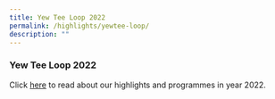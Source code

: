```yaml
---
title: Yew Tee Loop 2022
permalink: /highlights/yewtee-loop/
description: ""
---
```


### Yew Tee Loop 2022

Click [here](https://issuu.com/yewteepri/docs/yt\_loop\_2022\_final) to read about our highlights and programmes in year 2022.

